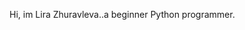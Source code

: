 Hi, im Lira Zhuravleva..a beginner Python programmer.
<!---
LiraZhuravleva/LiraZhuravleva is a ✨ special ✨ repository because its `README.md` (this file) appears on your GitHub profile.
You can click the Preview link to take a look at your changes.
--->
